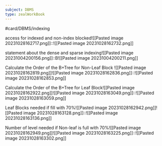 ```yaml
---
subject: DBMS
type: zealWorkBook
---
```

#card/DBMS/indexing 

access for indexed and non-index blocked![[Pasted image 20231028162717.png]]::![[Pasted image 20231028162732.png]] <!--SR:!2023-11-02,4,270-->

statement about the dense and sparse indexing![[Pasted image 20231004200156.png]]::B![[Pasted image 20231004200211.png]] <!--SR:!2023-11-02,4,270-->

Calculate the Order of the B+Tree for Non-Leaf Block ![[Pasted image 20231028162819.png]]![[Pasted image 20231028162836.png]]::![[Pasted image 20231028162853.png]] <!--SR:!2023-11-02,4,270-->

Calculate the Order of the B+Tree for Leaf Block![[Pasted image 20231028162922.png]]![[Pasted image 20231028163049.png]]::![[Pasted image 20231028163059.png]] <!--SR:!2023-11-02,4,270-->

Leaf Blocks needed if fill with 70%![[Pasted image 20231028162942.png]]![[Pasted image 20231028163128.png]]::![[Pasted image 20231028163136.png]] <!--SR:!2023-11-02,4,270-->


Number of level needed if Non-leaf is full with 70%![[Pasted image 20231028162949.png]]![[Pasted image 20231028163225.png]]::![[Pasted image 20231028163302.png]] <!--SR:!2023-11-02,4,270-->
